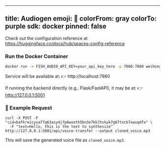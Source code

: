 
---
title: Audiogen
emoji: 🏢
colorFrom: gray
colorTo: purple
sdk: docker
pinned: false
---

Check out the configuration reference at https://huggingface.co/docs/hub/spaces-config-reference


### Run the Docker Container

```bash
docker run -e FISH_AUDIO_API_KEY=your_api_key_here -p 7860:7860 weihong869/audiogen
```

Service will be available at:
👉 http://localhost:7860

If running the backend directly (e.g., Flask/FastAPI), it may be at:
👉 http://127.0.0.1:5001

### 🧪 Example Request
```
curl -X POST -F "cid=bafkreicyxa77q63asy4j7p6wxoth5bn3e7kblhskyk7g67txcb7xwuqdfa" \
  -F "text=Hello, this is the text to synthesize" http://127.0.0.1:5001/api/voice-transfer --output cloned_voice.mp3
```

This will save the generated voice file as `cloned_voice.mp3`.
